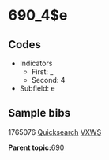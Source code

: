# 690\_4$e

## Codes

-   Indicators
    -   First: \_
    -   Second: 4
-   Subfield: e

## Sample bibs

1765076 [Quicksearch](https://search.library.yale.edu/catalog/1765076) [VXWS](http://prodorbis.library.yale.edu:7014/vxws/GetHoldingsService?bibId=1765076)

**Parent topic:**[690](../../tags/690/690.md)

